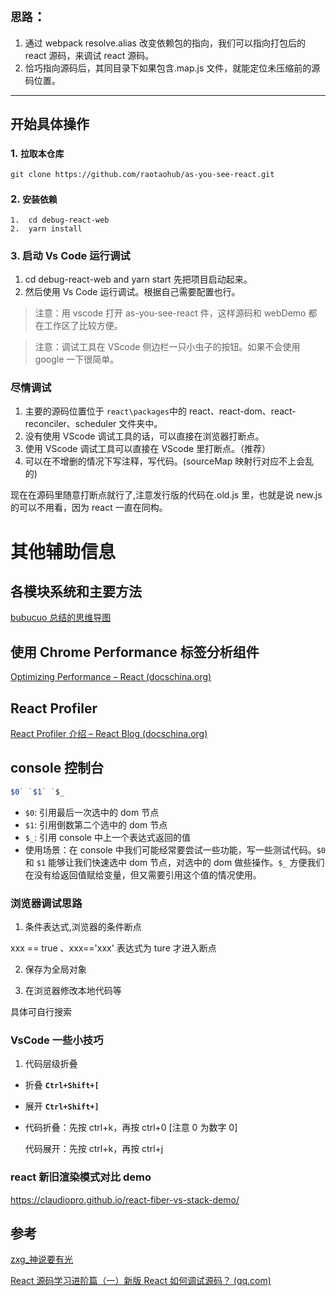 ## `思路`：

1. 通过 webpack resolve.alias 改变依赖包的指向，我们可以指向打包后的 react 源码，来调试 react 源码。
2. 恰巧指向源码后，其同目录下如果包含.map.js 文件，就能定位未压缩前的源码位置。

---

## 开始具体操作

### 1. `拉取本仓库`

```shell
git clone https://github.com/raotaohub/as-you-see-react.git
```

### 2. `安装依赖`

```shell
1.  cd debug-react-web
2.  yarn install
```

### 3. 启动 Vs Code 运行调试

1. cd debug-react-web and yarn start 先把项目启动起来。
2. 然后使用 Vs Code 运行调试。根据自己需要配置也行。

> 注意：用 vscode 打开 as-you-see-react 件，这样源码和 webDemo 都在工作区了比较方便。

> 注意：调试工具在 VScode 侧边栏一只小虫子的按钮。如果不会使用 google 一下很简单。

### 尽情调试

1. 主要的源码位置位于 `react\packages`中的 react、react-dom、react-reconciler、scheduler 文件夹中。
2. 没有使用 VScode 调试工具的话，可以直接在浏览器打断点。
3. 使用 VScode 调试工具可以直接在 VScode 里打断点。（推荐）
4. 可以在不增删的情况下写注释，写代码。(sourceMap 映射行对应不上会乱的)

现在在源码里随意打断点就行了,注意发行版的代码在.old.js 里，也就是说 new.js 的可以不用看，因为 react 一直在同构。

# 其他辅助信息

## 各模块系统和主要方法

[bubucuo 总结的思维导图](https://www.processon.com/view/link/60b206c2e0b34d3841931a88)

## 使用 Chrome Performance 标签分析组件

[Optimizing Performance – React (docschina.org)](https://react.docschina.org/docs/optimizing-performance.html)

## React Profiler

[React Profiler 介绍 – React Blog (docschina.org)](https://react.docschina.org/blog/2018/09/10/introducing-the-react-profiler.html)

## console 控制台

```js
$0` `$1` `$_
```

- `$0`: 引用最后一次选中的 dom 节点
- `$1`: 引用倒数第二个选中的 dom 节点
- `$_`: 引用 console 中上一个表达式返回的值
- 使用场景：在 console 中我们可能经常要尝试一些功能，写一些测试代码。`$0` 和 `$1` 能够让我们快速选中 dom 节点，对选中的 dom 做些操作。`$_` 方便我们在没有给返回值赋给变量，但又需要引用这个值的情况使用。

### 浏览器调试思路

1. 条件表达式,浏览器的条件断点

xxx == true 、xxx=='xxx' 表达式为 ture 才进入断点

2. 保存为全局对象

3. 在浏览器修改本地代码等

具体可自行搜索

### VsCode 一些小技巧

1. 代码层级折叠

- 折叠 **`Ctrl+Shift+[`**

- 展开 **`Ctrl+Shift+]`**

- 代码折叠：先按 ctrl+k，再按 ctrl+0 [注意 0 为数字 0]

  代码展开：先按 ctrl+k，再按 ctrl+j

### react 新旧渲染模式对比 demo

https://claudiopro.github.io/react-fiber-vs-stack-demo/

## 参考

[zxg\_神说要有光](https://juejin.cn/user/2788017216685118)

[React 源码学习进阶篇（一）新版 React 如何调试源码？ (qq.com)](https://mp.weixin.qq.com/s/rjSrV6opaef1lqLM7S5F_Q)
